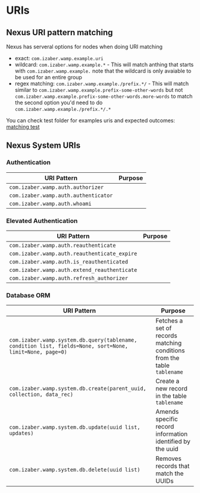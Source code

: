 # URIs

## Nexus URI pattern matching

Nexus has serveral options for nodes when doing URI matching

- exact: `com.izaber.wamp.example.uri`
- wildcard: `com.izaber.wamp.example.*` - This will match anthing that starts with `com.izaber.wamp.example.` note that the wildcard is only avaiable to be used for an entire group
- regex matching: `com.izaber.wamp.example./prefix.*/` - This will match similar to `com.izaber.wamp.example.prefix-some-other-words` but not `com.izaber.wamp.example.prefix-some-other-words.more-words` to match the second option you'd need to do `com.izaber.wamp.example./prefix.*/.*`

You can check test folder for examples uris and expected outcomes: [matching test](../tests/test_01-trie.py)


## Nexus System URIs

### Authentication
| URI Pattern | Purpose |
|-------------|---------|
|`com.izaber.wamp.auth.authorizer`||
|`com.izaber.wamp.auth.authenticator`||
|`com.izaber.wamp.auth.whoami`||

### Elevated Authentication
| URI Pattern | Purpose |
|-------------|---------|
|`com.izaber.wamp.auth.reauthenticate`||
|`com.izaber.wamp.auth.reauthenticate_expire`||
|`com.izaber.wamp.auth.is_reauthenticated`||
|`com.izaber.wamp.auth.extend_reauthenticate`||
|`com.izaber.wamp.auth.refresh_authorizer`||

### Database ORM

| URI Pattern | Purpose |
|-------------|---------|
|`com.izaber.wamp.system.db.query(tablename, condition list, fields=None, sort=None, limit=None, page=0)`|Fetches a set of records matching conditions from the table `tablename`|
|`com.izaber.wamp.system.db.create(parent_uuid, collection, data_rec)`|Create a new record in the table `tablename`|
|`com.izaber.wamp.system.db.update(uuid list, updates)`|Amends specific record information identified by the uuid|
|`com.izaber.wamp.system.db.delete(uuid list)`|Removes records that match the UUIDs|

